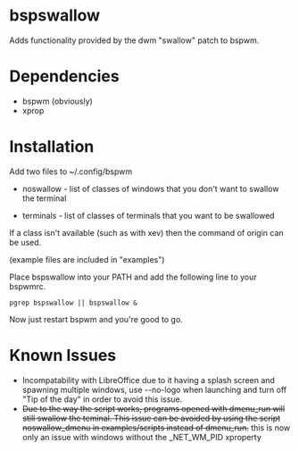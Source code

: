 # bspswallow
Adds functionality provided by the dwm "swallow" patch to bspwm.

# Dependencies

* bspwm (obviously)
* xprop

# Installation
Add two files to ~/.config/bspwm

* noswallow - list of classes of windows that you don't want to swallow the terminal

* terminals - list of classes of terminals that you want to be swallowed

If a class isn't available (such as with xev) then the command of origin can be used.

(example files are included in "examples")

Place bspswallow into your PATH and add the following line to your bspwmrc.

```
pgrep bspswallow || bspswallow &
```

Now just restart bspwm and you're good to go.

# Known Issues

* Incompatability with LibreOffice due to it having a splash screen and spawning multiple windows, use --no-logo when launching and turn off "Tip of the day" in order to avoid this issue.
* ~~Due to the way the script works, programs opened with dmenu_run will still swallow the teminal. This issue can be avoided by using the script noswallow_dmenu in examples/scripts instead of dmenu_run.~~ this is now only an issue with windows without the \_NET\_WM\_PID xproperty
